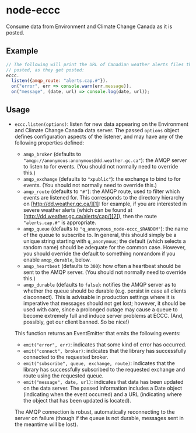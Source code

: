 node-eccc
=========
Consume data from Environment and Climate Change Canada as it is posted.

Example
-------
```javascript
// The following will print the URL of Canadian weather alerts files that get
// posted, as they get posted:
eccc.
  listen({amqp_route: "alerts.cap.#"}).
  on("error", err => console.warn(err.message)).
  on("message", (date, url) => console.log(date, url));
```

Usage
-----
*   `eccc.listen(options)`: listen for new data appearing on the Environment
    and Climate Change Canada data server. The passed `options` object defines
    configuration aspects of the listener, and may have any of the following
    properties defined:

    *   `amqp_broker` (defaults to
        `"amqp://anonymous:anonymous@dd.weather.gc.ca"`): the AMQP server to
        listen to for events. (You should not normally need to override this.)
    *   `amqp_exchange` (defaults to `"xpublic"`): the exchange to bind to for
        events. (You should not normally need to override this.)
    *   `amqp_route` (defaults to `"#"`): the AMQP route, used to filter which
        events are listened for. This corresponds to the directory hierarchy on
        [http://dd.weather.gc.ca/][1]: for example, if you are interested in
        severe weather alerts (which can be found at
        [http://dd.weather.gc.ca/alerts/cap/][2]), then the route
        `"alerts.cap.#"` is appropriate.
    *   `amqp_queue` (defaults to `"q_anonymous_node-eccc_$RANDOM"`): the name
        of the queue to subscribe to. In general, this should simply be a
        unique string starting with `q_anonymous`; the default (which selects a
        random name) should be adequate for the common case. However, you
        should override the default to something nonrandom if you enable
        `amqp_durable`, below.
    *   `amqp_heartbeat` (defaults to `300`): how often a heartbeat should be
        sent to the AMQP server. (You should not normally need to override
        this.)
    *   `amqp_durable` (defaults to `false`): notifies the AMQP server as to
        whether the queue should be durable (e.g. persist in case all clients
        disconnect). This is advisable in production settings where it is
        imperative that messages should not get lost; however, it should be
        used with care, since a prolonged outage may cause a queue to become
        extremely full and induce server problems at ECCC. (And, possibly, get
        our client banned. So be nice!)

    This function returns an EventEmitter that emits the following events:

    *   `emit("error", err)`: indicates that some kind of error has occurred.
    *   `emit("connect", broker)`: indicates that the library has successfully
        connected to the requested broker.
    *   `emit("subscribe", queue, exchange, route)`: indicates that the library
        has successfully subscribed to the requested exchange and route using
        the requested queue.
    *   `emit("message", date, url)`: indicates that data has been updated on
        the data server. The passed information includes a Date object
        (indicating when the event occurred) and a URL (indicating where the
        object that has been updated is located).

    The AMQP connection is robust, automatically reconnecting to the server on
    failure (though if the queue is not durable, messages sent in the meantime
    will be lost).

[1]: http://dd.weather.gc.ca/
[2]: http://dd.weather.gc.ca/alerts/cap/
